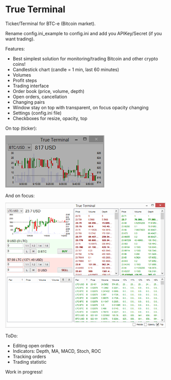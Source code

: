 True Terminal
===========
Ticker/Terminal for BTC-e (Bitcoin market).

Rename config.ini_example to config.ini and add you APIKey/Secret (if you want trading).

Features:
- Best simplest solution for monitoring/trading Bitcoin and other crypto coins!
- Candlestick chart (candle = 1 min, last 60 minutes)
- Volumes
- Profit steps
- Trading interface
- Order book (price, volume, depth)
- Open orders, cancellation
- Changing pairs
- Window stay on top with transparent, on focus opacity changing
- Settings (config.ini file)
- Checkboxes for resize, opacity, top

On top (ticker):

![Alt text](ScreenshotMin.png "Screenshot")

And on focus:

![Alt text](ScreenshotMax.png "Screenshot")

ToDo:
- Editing open orders
- Indicators: Depth, MA, MACD, Stoch, ROC
- Tracking orders
- Trading statistic

Work in progress!
